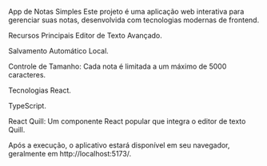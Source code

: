App de Notas Simples
Este projeto é uma aplicação web interativa para gerenciar suas notas, desenvolvida com tecnologias modernas de frontend.

Recursos Principais
Editor de Texto Avançado.

Salvamento Automático Local.

Controle de Tamanho: Cada nota é limitada a um máximo de 5000 caracteres.

Tecnologias
React.

TypeScript.

React Quill: Um componente React popular que integra o editor de texto Quill.


Após a execução, o aplicativo estará disponível em seu navegador, geralmente em http://localhost:5173/.
